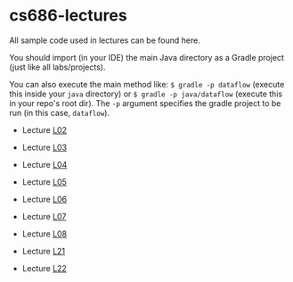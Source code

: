 # cs686-lectures

All sample code used in lectures can be found here.

You should import (in your IDE) the main Java directory as a Gradle project (just like all labs/projects).

You can also execute the main method like: `$ gradle -p dataflow` (execute this inside your `java` directory) or `$ gradle -p java/dataflow` (execute this in your repo's root dir). The `-p` argument specifies the gradle project to be run (in this case, `dataflow`).

- Lecture [L02](https://github.com/hadenlee/x86-lectures/tree/master/java/dataflow/src/main/java/edu/usfca/dataflow/L02)
- Lecture [L03](https://github.com/hadenlee/x86-lectures/tree/master/java/dataflow/src/main/java/edu/usfca/dataflow/L03)
- Lecture [L04](https://github.com/hadenlee/x86-lectures/tree/master/java/dataflow/src/main/java/edu/usfca/dataflow/L04)
- Lecture [L05](https://github.com/hadenlee/x86-lectures/tree/master/java/dataflow/src/main/java/edu/usfca/dataflow/L05)
- Lecture [L06](https://github.com/hadenlee/x86-lectures/tree/master/java/dataflow/src/main/java/edu/usfca/dataflow/L06)
- Lecture [L07](https://github.com/hadenlee/x86-lectures/tree/master/java/dataflow/src/main/java/edu/usfca/dataflow/L07)
- Lecture [L08](https://github.com/hadenlee/x86-lectures/tree/master/java/dataflow/src/main/java/edu/usfca/dataflow/L08)


- Lecture [L21](https://github.com/hadenlee/x86-lectures/tree/master/java/dataflow/src/main/java/edu/usfca/dataflow/L21)
- Lecture [L22](https://github.com/hadenlee/x86-lectures/tree/master/java/dataflow/src/main/java/edu/usfca/dataflow/L22)
  
